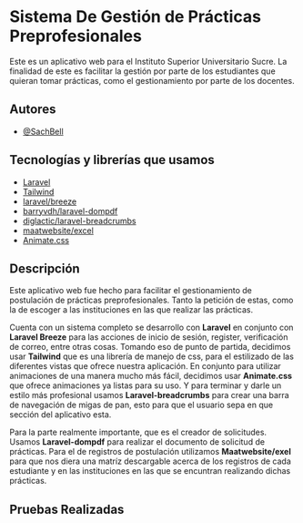 
# Sistema De Gestión de Prácticas Preprofesionales

Este es un aplicativo web para el Instituto Superior Universitario Sucre. La finalidad de este es facilitar la gestión por parte de los estudiantes que quieran tomar prácticas, como el gestionamiento por parte de los docentes.


## Autores

- [@SachBell](https://www.github.com/SachBell)


## Tecnologías y librerías que usamos
 - [Laravel](https://laravel.com/)
 - [Tailwind](https://tailwindcss.com/)
 - [laravel/breeze](https://laravel.com/docs/10.x/starter-kits#laravel-breeze)
 - [barryvdh/laravel-dompdf](https://github.com/barryvdh/laravel-dompdf)
 - [diglactic/laravel-breadcrumbs](https://github.com/diglactic/laravel-breadcrumbs)
 - [maatwebsite/excel](https://laravel-excel.com/)
 - [Animate.css](https://animate.style/)


## Descripción
Este aplicativo web fue hecho para facilitar el gestionamiento de postulación de prácticas preprofesionales. Tanto la petición de estas, como la de escoger a las instituciones en las que realizar las prácticas. 

Cuenta con un sistema completo se desarrollo con **Laravel** en conjunto con **Laravel Breeze** para las acciones de inicio de sesión, register, verificación de correo, entre otras cosas. Tomando eso de punto de partida, decidimos usar **Tailwind** que es una librería de manejo de css, para el estilizado de las diferentes vistas que ofrece nuestra aplicación. En conjunto para utilizar animaciones de una manera mucho más fácil, decidimos usar **Animate.css** que ofrece animaciones ya listas para su uso. Y para terminar y darle un estilo más profesional usamos **Laravel-breadcrumbs** para crear una barra de navegación de migas de pan, esto para que el usuario sepa en que sección del aplicativo esta.

Para la parte realmente importante, que es el creador de solicitudes. Usamos **Laravel-dompdf** para realizar el documento de solicitud de prácticas.
Para el de registros de postulación utilizamos **Maatwebsite/exel** para que nos diera una matríz descargable acerca de los registros de cada estudiante y en las instituciones en las que se encuntran realizando dichas prácticas.


## Pruebas Realizadas